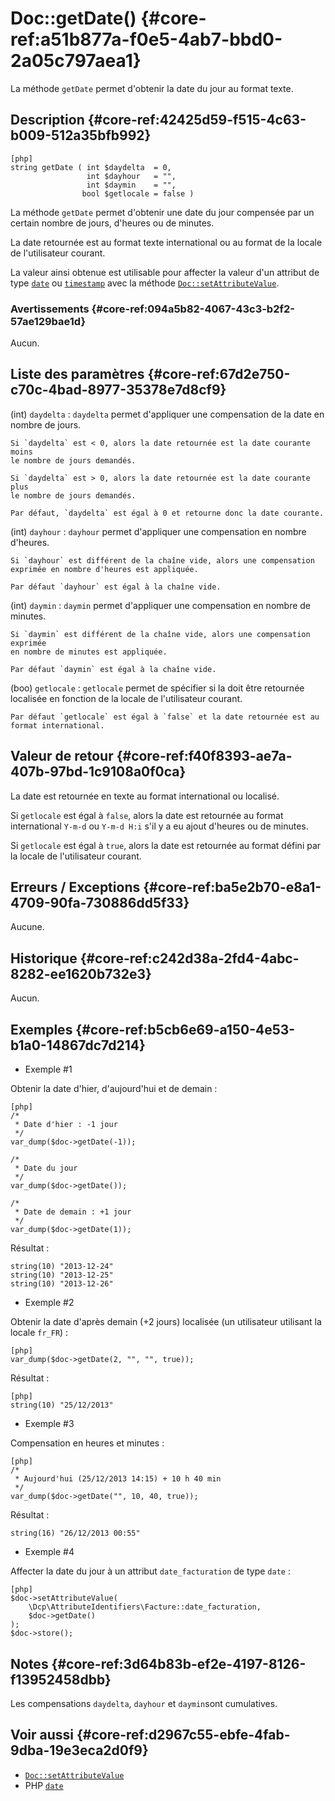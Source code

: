 # Doc::getDate() {#core-ref:a51b877a-f0e5-4ab7-bbd0-2a05c797aea1}

<div class="short-description" markdown="1">

La méthode `getDate` permet d'obtenir la date du jour au format texte.

</div>

## Description {#core-ref:42425d59-f515-4c63-b009-512a35bfb992}

    [php]
    string getDate ( int $daydelta  = 0,
                     int $dayhour   = "",
                     int $daymin    = "",
                    bool $getlocale = false )

La méthode `getDate` permet d'obtenir une date du jour compensée par un certain
nombre de jours, d'heures ou de minutes.

La date retournée est au format texte international ou au format de la locale de
l'utilisateur courant.

La valeur ainsi obtenue est utilisable pour affecter la valeur d'un attribut de
type [`date`][type_date] ou [`timestamp`][type_timestamp] avec la méthode
[`Doc::setAttributeValue`][Doc::setAttributeValue].

### Avertissements {#core-ref:094a5b82-4067-43c3-b2f2-57ae129bae1d}

Aucun.

## Liste des paramètres {#core-ref:67d2e750-c70c-4bad-8977-35378e7d8cf9}

(int) `daydelta`
:   `daydelta` permet d'appliquer une compensation de la date en nombre de
    jours.
    
    Si `daydelta` est < 0, alors la date retournée est la date courante moins
    le nombre de jours demandés.
    
    Si `daydelta` est > 0, alors la date retournée est la date courante plus
    le nombre de jours demandés.
    
    Par défaut, `daydelta` est égal à 0 et retourne donc la date courante.

(int) `dayhour`
:   `dayhour` permet d'appliquer une compensation en nombre d'heures.
    
    Si `dayhour` est différent de la chaîne vide, alors une compensation
    exprimée en nombre d'heures est appliquée.
    
    Par défaut `dayhour` est égal à la chaîne vide.

(int) `daymin`
:   `daymin` permet d'appliquer une compensation en nombre de minutes.
    
    Si `daymin` est différent de la chaîne vide, alors une compensation exprimée
    en nombre de minutes est appliquée.
    
    Par défaut `daymin` est égal à la chaîne vide.

(boo) `getlocale`
:   `getlocale` permet de spécifier si la doit être retournée localisée en
    fonction de la locale de l'utilisateur courant.
    
    Par défaut `getlocale` est égal à `false` et la date retournée est au
    format international.

## Valeur de retour {#core-ref:f40f8393-ae7a-407b-97bd-1c9108a0f0ca}

La date est retournée en texte au format international ou localisé.

Si `getlocale` est égal à `false`, alors la date est retournée au format
international `Y-m-d` ou `Y-m-d H:i` s'il y a eu ajout d'heures ou de minutes.

Si `getlocale` est égal à `true`, alors la date est retournée au format
défini par la locale de l'utilisateur courant.

## Erreurs / Exceptions {#core-ref:ba5e2b70-e8a1-4709-90fa-730886dd5f33}

Aucune.

## Historique {#core-ref:c242d38a-2fd4-4abc-8282-ee1620b732e3}

Aucun.

## Exemples {#core-ref:b5cb6e69-a150-4e53-b1a0-14867dc7d214}

- Exemple #1

Obtenir la date d'hier, d'aujourd'hui et de demain :

    [php]
    /*
     * Date d'hier : -1 jour
     */
    var_dump($doc->getDate(-1));
    
    /*
     * Date du jour
     */
    var_dump($doc->getDate());    
    
    /*
     * Date de demain : +1 jour
     */
    var_dump($doc->getDate(1));

Résultat :

    string(10) "2013-12-24"
    string(10) "2013-12-25"
    string(10) "2013-12-26"

- Exemple #2

Obtenir la date d'après demain (+2 jours) localisée (un utilisateur utilisant la
locale `fr_FR`) :

    [php]
    var_dump($doc->getDate(2, "", "", true));

Résultat :

    [php]
    string(10) "25/12/2013"

- Exemple #3

Compensation en heures et minutes :

    [php]
    /*
     * Aujourd'hui (25/12/2013 14:15) + 10 h 40 min
     */
    var_dump($doc->getDate("", 10, 40, true));

Résultat :

    string(16) "26/12/2013 00:55"

- Exemple #4

Affecter la date du jour à un attribut `date_facturation` de type `date` :

    [php]
    $doc->setAttributeValue(
        \Dcp\AttributeIdentifiers\Facture::date_facturation,
        $doc->getDate()
    );
    $doc->store();

## Notes {#core-ref:3d64b83b-ef2e-4197-8126-f13952458dbb}

Les compensations `daydelta`, `dayhour` et `daymin`sont cumulatives.

## Voir aussi {#core-ref:d2967c55-ebfe-4fab-9dba-19e3eca2d0f9}

- [`Doc::setAttributeValue`][Doc::setAttributeValue]
- PHP [`date`][php_date]

<!-- links -->
[type_date]: #core-ref:7ed5e5fe-2b68-489b-b720-58b3f465f20b
[type_timestamp]: #core-ref:202b3080-ec86-47a6-8fe4-20e4cd5daa25
[Doc::setAttributeValue]: #core-ref:1e766800-b2e1-462b-9793-b0261ede8677
[php_date]: http://docs.php.net/manual/fr/function.date.php
